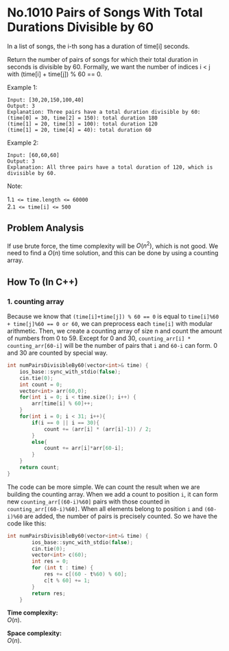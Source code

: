 No.1010 Pairs of Songs With Total Durations Divisible by 60
=========
In a list of songs, the i-th song has a duration of time[i] seconds. 

Return the number of pairs of songs for which their total duration in seconds is divisible by 60.  Formally, we want the number of indices i < j with (time[i] + time[j]) % 60 == 0.

 

Example 1:
```
Input: [30,20,150,100,40]
Output: 3
Explanation: Three pairs have a total duration divisible by 60:
(time[0] = 30, time[2] = 150): total duration 180
(time[1] = 20, time[3] = 100): total duration 120
(time[1] = 20, time[4] = 40): total duration 60
```
Example 2:
```
Input: [60,60,60]
Output: 3
Explanation: All three pairs have a total duration of 120, which is divisible by 60.
 ```

Note:

1.`1 <= time.length <= 60000`  
2.`1 <= time[i] <= 500`

## Problem Analysis  

If use brute force, the time complexity will be $O(n^2)$, which is not good. We need to find a $O(n)$ time solution, and this can be done by using a counting array.  
  

## How To (In C++)
### 1. counting array
Because we know that `(time[i]+time[j]) % 60 == 0` is equal to `time[i]%60 + time[j]%60 == 0 or 60`, we can preprocess each `time[i]` with modular arithmetic. Then, we create a counting array of size n and count the amount of numbers from 0 to 59. Except for 0 and 30, `counting_arr[i] * counting_arr[60-i]` will be the number of pairs that `i` and `60-i` can form. 0 and 30 are counted by special way.  
```C++
int numPairsDivisibleBy60(vector<int>& time) {
    ios_base::sync_with_stdio(false);
    cin.tie(0);
    int count = 0;
    vector<int> arr(60,0);
    for(int i = 0; i < time.size(); i++) {
        arr[time[i] % 60]++;
    }
    for(int i = 0; i < 31; i++){
        if(i == 0 || i == 30){
            count += (arr[i] * (arr[i]-1)) / 2;
        }
        else{
            count += arr[i]*arr[60-i];
        }
    }
    return count;
}
```

The code can be more simple. We can count the result when we are building the counting array. When we add a count to position `i`, it can form new `counting_arr[(60-i)%60]` pairs with those counted in `counting_arr[(60-i)%60]`. When all elements belong to position `i` and `(60-i)%60` are added, the number of pairs is precisely counted. So we have the code like this:  
```C++
int numPairsDivisibleBy60(vector<int>& time) {
        ios_base::sync_with_stdio(false);
        cin.tie(0);
        vector<int> c(60);
        int res = 0;
        for (int t : time) {
            res += c[(60 - t%60) % 60];
            c[t % 60] += 1;
        }
        return res;
    }
```

**Time complexity:**  
$O(n)$.  
  
**Space complexity:**  
$O(n)$.  


